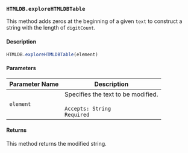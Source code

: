 ### `HTMLDB.exploreHTMLDBTable`

This method adds zeros at the beginning of a given `text` to construct a string with the length of `digitCount`.

#### Description

```javascript
HTMLDB.exploreHTMLDBTable(element)
```

#### Parameters

| Parameter Name             | Description                               |
| -------------------------- | ----------------------------------------- |
| `element` | Specifies the text to be modified.<br><br>`Accepts: String`<br>`Required` |

#### Returns

This method returns the modified string.
